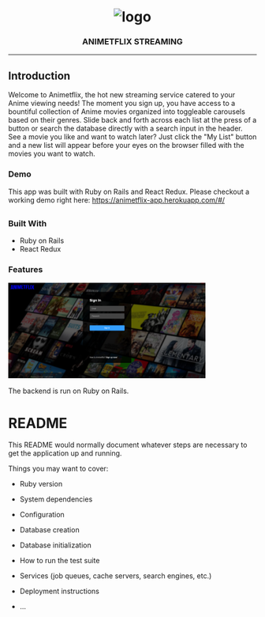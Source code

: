 <h1 align="center">
  <img alt="logo" src="https://animetflix-app.herokuapp.com/assets/animetflix_logo_blue-5ea3158236bf6183d57c29cbc933b812f3c7ef2621e8e13457cff32416331ba3.png" width="600" height="120">
</h1>
<h3 align="center">ANIMETFLIX STREAMING</h3>

------

## Introduction
Welcome to Animetflix, the hot new streaming service catered to your Anime viewing needs! The moment you sign up, you have access to a bountiful collection of Anime movies organized into toggleable carousels based on their genres. Slide back and forth across each list at the press of a button or search the database directly with a search input in the header. See a movie you like and want to watch later? Just click the "My List" button and a new list will appear before your eyes on the browser filled with the movies you want to watch. 

### Demo
This app was built with Ruby on Rails and React Redux. Please checkout a working demo right here: https://animetflix-app.herokuapp.com/#/
## 

### Built With
* Ruby on Rails
* React Redux


### Features
<img src="https://github.com/sswoodruff89/Animetflix/blob/master/app/assets/images/sign_in_page.png?raw=true" width="400" height="auto"/>

The backend is run on Ruby on Rails. 

<!-- * List Toggle
![](http://g.recordit.co/7Y5P4wlpTY.gif)
<img src="http://g.recordit.co/7Y5P4wlpTY.gif" alt="scroll"/> -->

# README

This README would normally document whatever steps are necessary to get the
application up and running.

Things you may want to cover:

* Ruby version

* System dependencies

* Configuration

* Database creation

* Database initialization

* How to run the test suite

* Services (job queues, cache servers, search engines, etc.)

* Deployment instructions

* ...
